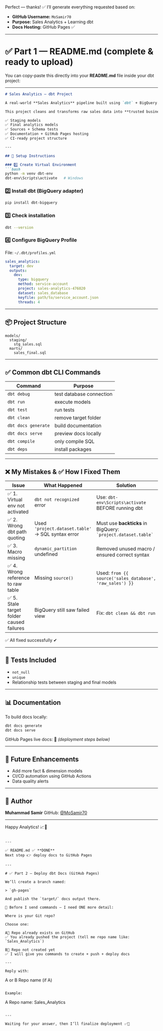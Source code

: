 Perfect — thanks! ✅
I’ll generate everything requested based on:

* **GitHub Username:** `MoSamir70`
* **Purpose:** Sales Analytics + Learning dbt
* **Docs Hosting:** GitHub Pages ✅

---

# ✅ Part 1 — README.md (complete & ready to upload)

You can copy-paste this directly into your **README.md** file inside your dbt project:

---

````markdown
# Sales Analytics – dbt Project

A real-world **Sales Analytics** pipeline built using `dbt` + BigQuery.

This project cleans and transforms raw sales data into **trusted business insights**, while also serving as a learning environment to practice dbt:

✅ Staging models  
✅ Final analytics models  
✅ Sources + Schema tests  
✅ Documentation + GitHub Pages hosting  
✅ CI-ready project structure

---

## 🔧 Setup Instructions

### 1️⃣ Create Virtual Environment
```bash
python -m venv dbt-env
dbt-env\Scripts\activate   # Windows
````

### 2️⃣ Install dbt (BigQuery adapter)

```bash
pip install dbt-bigquery
```

### 3️⃣ Check installation

```bash
dbt --version
```

### 4️⃣ Configure BigQuery Profile

File: `~/.dbt/profiles.yml`

```yaml
sales_analytics:
  target: dev
  outputs:
    dev:
      type: bigquery
      method: service-account
      project: sales-analytics-476020
      dataset: sales_database
      keyfile: path/to/service_account.json
      threads: 4
```

---

## 📦 Project Structure

```
models/
  staging/
    stg_sales.sql
  marts/
    sales_final.sql
```

---

## ✅ Common dbt CLI Commands

| Command             | Purpose                  |
| ------------------- | ------------------------ |
| `dbt debug`         | test database connection |
| `dbt run`           | execute models           |
| `dbt test`          | run tests                |
| `dbt clean`         | remove target folder     |
| `dbt docs generate` | build documentation      |
| `dbt docs serve`    | preview docs locally     |
| `dbt compile`       | only compile SQL         |
| `dbt deps`          | install packages         |

---

## ❌ My Mistakes & ✅ How I Fixed Them

| Issue                                    | What Happened                                     | Solution                                                               |
| ---------------------------------------- | ------------------------------------------------- | ---------------------------------------------------------------------- |
| ✅ 1. Virtual env not activated           | `dbt not recognized` error                        | Use: `dbt-env\Scripts\activate` BEFORE running dbt                     |
| ✅ 2. Wrong dbt path quoting              | Used `'project.dataset.table'` → SQL syntax error | Must use **backticks** in BigQuery: <br> `` `project.dataset.table` `` |
| ✅ 3. Macro missing                       | `dynamic_partition` undefined                     | Removed unused macro / ensured correct syntax                          |
| ✅ 4. Wrong reference to raw table        | Missing `source()`                                | Used: `from {{ source('sales_database', 'raw_sales') }}`               |
| ✅ 5. Stale target folder caused failures | BigQuery still saw failed view                    | Fix: `dbt clean && dbt run`                                            |

✅ All fixed successfully ✔

---

## 🧪 Tests Included

* `not_null`
* `unique`
* Relationship tests between staging and final models

---

## 📊 Documentation

To build docs locally:

```bash
dbt docs generate
dbt docs serve
```

GitHub Pages live docs:
🔗 *(deployment steps below)*

---

## 🚀 Future Enhancements

* Add more fact & dimension models
* CI/CD automation using GitHub Actions
* Data quality alerts

---

## 👤 Author

**Muhammad Samir**
GitHub: [@MoSamir70](https://github.com/MoSamir70)

---

Happy Analytics! 📈🎯

```

---

✅ README.md ✅ **DONE**  
Next step 👉 deploy docs to GitHub Pages

---

# ✅ Part 2 — Deploy dbt Docs (GitHub Pages)

We’ll create a branch named:

> `gh-pages`

And publish the `target/` docs output there.

📌 Before I send commands — I need ONE more detail:

Where is your Git repo?

Choose one:

A️⃣ Repo already exists on GitHub  
✅ You already pushed the project (tell me repo name like: `Sales_Analytics`)

B️⃣ Repo not created yet  
✅ I will give you commands to create + push + deploy docs

---

Reply with:

```

A or B
Repo name (if A)

```

Example:
```

A
Repo name: Sales_Analytics

```

---

Waiting for your answer, then I’ll finalize deployment ✅🚀
```

